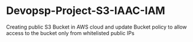 # Devopsp-Project-S3-IAAC-IAM
Creating public S3 Bucket in AWS cloud and update Bucket policy to allow access to the bucket only from whitelisted public IPs
